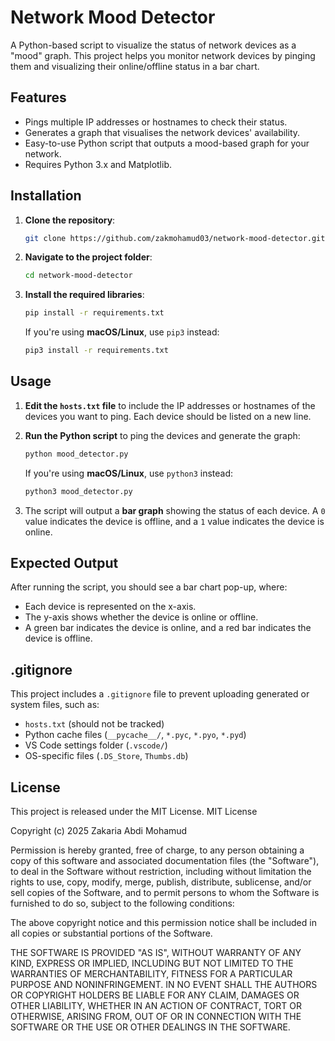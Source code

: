 # Network Mood Detector

A Python-based script to visualize the status of network devices as a "mood" graph. This project helps you monitor network devices by pinging them and visualizing their online/offline status in a bar chart.

## Features

- Pings multiple IP addresses or hostnames to check their status.
- Generates a graph that visualises the network devices' availability.
- Easy-to-use Python script that outputs a mood-based graph for your network.
- Requires Python 3.x and Matplotlib.

## Installation

1. **Clone the repository**:
    ```bash
    git clone https://github.com/zakmohamud03/network-mood-detector.git
    ```

2. **Navigate to the project folder**:
    ```bash
    cd network-mood-detector
    ```

3. **Install the required libraries**:
    ```bash
    pip install -r requirements.txt
    ```

   If you're using **macOS/Linux**, use `pip3` instead:
    ```bash
    pip3 install -r requirements.txt
    ```

## Usage

1. **Edit the `hosts.txt` file** to include the IP addresses or hostnames of the devices you want to ping. Each device should be listed on a new line.
   
2. **Run the Python script** to ping the devices and generate the graph:
    ```bash
    python mood_detector.py
    ```

   If you're using **macOS/Linux**, use `python3` instead:
    ```bash
    python3 mood_detector.py
    ```

3. The script will output a **bar graph** showing the status of each device. A `0` value indicates the device is offline, and a `1` value indicates the device is online.

## Expected Output

After running the script, you should see a bar chart pop-up, where:

- Each device is represented on the x-axis.
- The y-axis shows whether the device is online or offline.
- A green bar indicates the device is online, and a red bar indicates the device is offline.

## .gitignore

This project includes a `.gitignore` file to prevent uploading generated or system files, such as:

- `hosts.txt` (should not be tracked)
- Python cache files (`__pycache__/`, `*.pyc`, `*.pyo`, `*.pyd`)
- VS Code settings folder (`.vscode/`)
- OS-specific files (`.DS_Store`, `Thumbs.db`)

## License

This project is released under the MIT License.
MIT License 


Copyright (c) 2025 Zakaria Abdi Mohamud

Permission is hereby granted, free of charge, to any person obtaining a copy
of this software and associated documentation files (the "Software"), to deal
in the Software without restriction, including without limitation the rights
to use, copy, modify, merge, publish, distribute, sublicense, and/or sell
copies of the Software, and to permit persons to whom the Software is
furnished to do so, subject to the following conditions:

The above copyright notice and this permission notice shall be included in all
copies or substantial portions of the Software.

THE SOFTWARE IS PROVIDED "AS IS", WITHOUT WARRANTY OF ANY KIND, EXPRESS OR
IMPLIED, INCLUDING BUT NOT LIMITED TO THE WARRANTIES OF MERCHANTABILITY,
FITNESS FOR A PARTICULAR PURPOSE AND NONINFRINGEMENT. IN NO EVENT SHALL THE
AUTHORS OR COPYRIGHT HOLDERS BE LIABLE FOR ANY CLAIM, DAMAGES OR OTHER
LIABILITY, WHETHER IN AN ACTION OF CONTRACT, TORT OR OTHERWISE, ARISING FROM,
OUT OF OR IN CONNECTION WITH THE SOFTWARE OR THE USE OR OTHER DEALINGS IN THE
SOFTWARE.